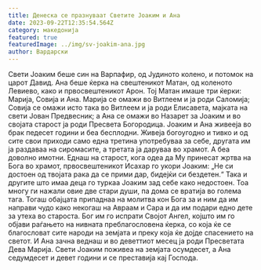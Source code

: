 ```yaml
---
title: Денеска се празнуваат Светите Јоаким и Ана
date: 2023-09-22T12:35:54.564Z
category: македонија
featured: true
featuredImage: ../img/sv-joakim-ana.jpg
author: Вардарски
---
```

<!--StartFragment-->

Свети Јоаким беше син на Варпафир, од Јудиното колено, и потомок на царот Давид. Ана беше ќерка на свештеникот Матан, од коленото Левиево, како и првосвештеникот Арон. Тој Матан имаше три ќерки: Марија, Совија и Ана. Марија се омажи во Витлеем и ја роди Саломија; Совија се омажи исто така во Витлеем и ја роди Елисавета, мајката на свети Јован Предвесник; а Ана се омажи во Назарет за Јоаким и во својата старост ја роди Пресвета Богородица. Јоаким и Ана живееја во брак педесет години и беа бесплодни. Живеја богоугодно и тивко и од сите свои приходи само една третина употребуваа за себе, другата им ја раздаваа на сиромасите, а третата ја даруваа во храмот. А беа доволно имотни. Еднаш на старост, кога одеа да Му принесат жртва на Бога во храмот, првосвештеникот Исахар го укори Јоаким: „Не си достоен од твојата рака да се прими дар, бидејќи си бездетен.“ Така и другите што имаа деца го туркаа Јоаким зад себе како недостоен. Тоа многу ги нажали овие две стари души, па дома се вратија во голема тага. Тогаш обајцата припаднаа на молитва кон Бога за и ним да им направи чудо како некогаш на Авраам и Сара и да им подари едно дете за утеха во староста. Бог им го испрати Својот Ангел, којшто им го објави раѓањето на нивната преблагословена ќерка, со која ќе се благословат сите народи на земјата и преку која ќе дојде спасението на светот. И Ана зачна веднаш и во деветтиот месец ја роди Пресветата Дева Марија. Свети Јоаким поживеа на земјата осумдесет, а Ана седумдесет и девет години и се преставија кај Господа.



<!--EndFragment-->